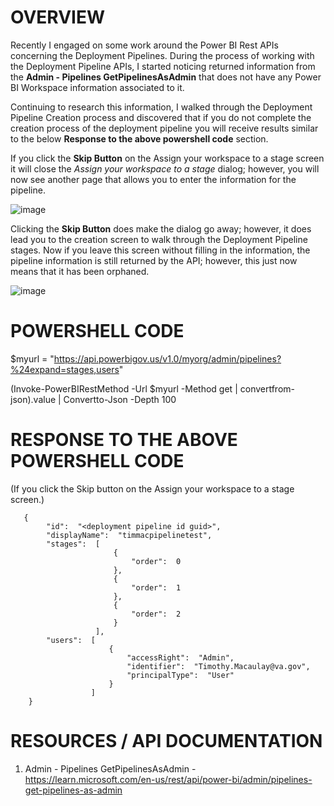 # OVERVIEW
Recently I engaged on some work around the Power BI Rest APIs concerning the Deployment Pipelines. During the process of working with the Deployment Pipeline APIs, I started noticing returned information from the **Admin - Pipelines GetPipelinesAsAdmin** that does not have any Power BI Workspace information associated to it. 

Continuing to research this information, I walked through the Deployment Pipeline Creation process and discovered that if you do not complete the creation process of the deployment pipeline you will receive results similar to the below **Response to the above powershell code** section.

If you click the **Skip Button** on the Assign your workspace to a stage screen it will close the *Assign your workspace to a stage* dialog; however, you will now see another page that allows you to enter the information for the pipeline. 

![image](https://github.com/msfttimmac/MyPowerBIBlog/assets/50430004/efddf3f3-60c0-4209-9cc0-ff7306bae6c5)

Clicking the **Skip Button** does make the dialog go away; however, it does lead you to the creation screen to walk through the Deployment Pipeline stages. Now if you leave this screen without filling in the information, the pipeline information is still returned by the API; however, this just now means that it has been orphaned.  

![image](https://github.com/msfttimmac/MyPowerBIBlog/assets/50430004/8c546aee-c985-46bc-a298-273a3ab7e96d)


# POWERSHELL CODE
  $myurl = "https://api.powerbigov.us/v1.0/myorg/admin/pipelines?%24expand=stages,users"
  
  (Invoke-PowerBIRestMethod -Url $myurl -Method get | convertfrom-json).value | Convertto-Json -Depth 100

# RESPONSE TO THE ABOVE POWERSHELL CODE 
(If you click the Skip button on the Assign your workspace to a stage screen.)

```
   {
        "id":  "<deployment pipeline id guid>",
        "displayName":  "timmacpipelinetest",
        "stages":  [
                       {
                           "order":  0
                       },
                       {
                           "order":  1
                       },
                       {
                           "order":  2
                       }
                   ],
        "users":  [
                      {
                          "accessRight":  "Admin",
                          "identifier":  "Timothy.Macaulay@va.gov",
                          "principalType":  "User"
                      }
                  ]
    }
```

# RESOURCES / API DOCUMENTATION
1. Admin - Pipelines GetPipelinesAsAdmin - https://learn.microsoft.com/en-us/rest/api/power-bi/admin/pipelines-get-pipelines-as-admin

